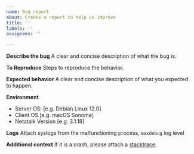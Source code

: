 ```yaml
---
name: Bug report
about: Create a report to help us improve
title: ''
labels: ''
assignees: ''

---
```


**Describe the bug**
A clear and concise description of what the bug is.

**To Reproduce**
Steps to reproduce the behavior.

**Expected behavior**
A clear and concise description of what you expected to happen.

**Environment**
 - Server OS: [e.g. Debian Linux 12.0]
 - Client OS [e.g. macOS Sonoma]
 - Netatalk Version [e.g. 3.1.18]

**Logs**
Attach syslogs from the malfunctioning process, `maxdebug` log level

**Additional context**
If it is a crash, please attach a [stacktrace](https://github.com/Netatalk/netatalk/wiki/Using-GDB-to-Analyze-a-Crash).
